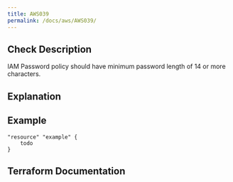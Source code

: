```yaml
---
title: AWS039
permalink: /docs/aws/AWS039/
---
```



## Check Description

IAM Password policy should have minimum password length of 14 or more characters.

## Explanation

## Example

```
"resource" "example" {
	todo
}
```

## Terraform Documentation
